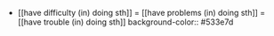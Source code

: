 - [[have difficulty (in) doing sth]] = [[have problems (in) doing sth]] = [[have trouble (in) doing sth]]
  background-color:: #533e7d
